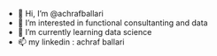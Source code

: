 - 👋 Hi, I’m @achrafballari
- 👀 I’m interested in functional consultanting and data
- 🌱 I’m currently learning data science
- 📫 my linkedin : achraf ballari

<!---
achrafballari/achrafballari is a ✨ special ✨ repository because its `README.md` (this file) appears on your GitHub profile.
You can click the Preview link to take a look at your changes.
--->
